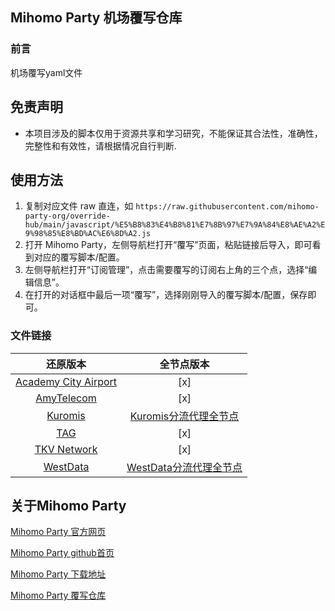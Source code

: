 ## Mihomo Party 机场覆写仓库

### 前言

机场覆写yaml文件

## 免责声明

- 本项目涉及的脚本仅用于资源共享和学习研究，不能保证其合法性，准确性，完整性和有效性，请根据情况自行判断.

## 使用方法

1. 复制对应文件 raw 直连，如 `https://raw.githubusercontent.com/mihomo-party-org/override-hub/main/javascript/%E5%B8%83%E4%B8%81%E7%8B%97%E7%9A%84%E8%AE%A2%E9%98%85%E8%BD%AC%E6%8D%A2.js`
2. 打开 Mihomo Party，左侧导航栏打开“覆写”页面，粘贴链接后导入，即可看到对应的覆写脚本/配置。
3. 左侧导航栏打开“订阅管理”，点击需要覆写的订阅右上角的三个点，选择“编辑信息”。
4. 在打开的对话框中最后一项“覆写”，选择刚刚导入的覆写脚本/配置，保存即可。

### 文件链接

| 还原版本 | 全节点版本 | 
|    :---:     |     :---:      |
|[Academy City Airport](https://raw.githubusercontent.com/xi11-ov/mihomo_party-overwrite_file/main/yaml/Academy%20City%20Airport/Academy%20City%20Airport.yaml)|[x]|
|[AmyTelecom](https://raw.githubusercontent.com/xi11-ov/mihomo_party-overwrite_file/main/yaml/AmyTelecom/AmyTelecom.yaml)|[x]|
|[Kuromis](https://raw.githubusercontent.com/xi11-ov/mihomo_party-overwrite_file/main/yaml/Kuromis/Kuromis%20.yaml)|[Kuromis分流代理全节点](https://raw.githubusercontent.com/xi11-ov/mihomo_party-overwrite_file/main/yaml/Kuromis/Kuromis%E5%88%86%E6%B5%81%E4%BB%A3%E7%90%86%E5%85%A8%E8%8A%82%E7%82%B9.yaml)|
|[TAG](https://raw.githubusercontent.com/xi11-ov/mihomo_party-overwrite_file/main/yaml/TAG/TAG.yaml)|[x]|
|[TKV Network](https://raw.githubusercontent.com/xi11-ov/mihomo_party-overwrite_file/main/yaml/TKV%20Network/TKV%20Network.yaml)|[x]|
|[WestData](https://raw.githubusercontent.com/xi11-ov/mihomo_party-overwrite_file/main/yaml/WestData/WestData.yaml)|[WestData分流代理全节点](https://raw.githubusercontent.com/xi11-ov/mihomo_party-overwrite_file/main/yaml/WestData/WestData%E5%88%86%E6%B5%81%E4%BB%A3%E7%90%86%E5%85%A8%E8%8A%82%E7%82%B9.yaml)|

## 关于Mihomo Party

[Mihomo Party 官方网页](https://mihomo.party/)

[Mihomo Party github首页](https://github.com/mihomo-party-org/mihomo-party)

[Mihomo Party 下载地址](https://github.com/mihomo-party-org/mihomo-party/releases)

[Mihomo Party 覆写仓库](https://github.com/mihomo-party-org/override-hub)

